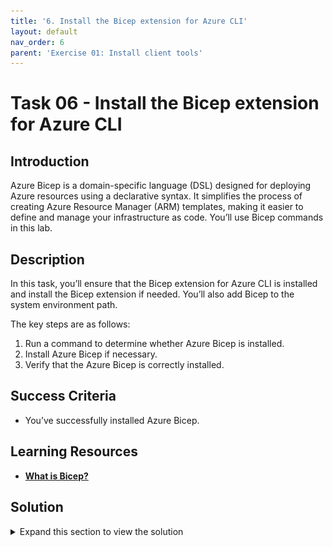 ```yaml
---
title: '6. Install the Bicep extension for Azure CLI'
layout: default
nav_order: 6
parent: 'Exercise 01: Install client tools'
---
```


# Task 06 - Install the Bicep extension for Azure CLI

<!--- Estimated time: 3 minutes---> 

## Introduction

Azure Bicep is a domain-specific language (DSL) designed for deploying Azure resources using a declarative syntax. It simplifies the process of creating Azure Resource Manager (ARM) templates, making it easier to define and manage your infrastructure as code. You’ll use Bicep commands in this lab.

## Description

In this task, you’ll ensure that the Bicep extension for Azure CLI is installed and install the Bicep extension if needed. You’ll also add Bicep to the system environment path.

The key steps are as follows:

1. Run a command to determine whether Azure Bicep is installed.
1. Install Azure Bicep if necessary.
1. Verify that the Azure Bicep is correctly installed.

## Success Criteria

- You’ve successfully installed Azure Bicep.

## Learning Resources

- [**What is Bicep?**](https://learn.microsoft.com/en-us/azure/azure-resource-manager/bicep/overview?tabs=bicep)

## Solution

<details markdown="block">
<summary>Expand this section to view the solution</summary>

1. Enter the following command at the Visual Studio Code Terminal window prompt and then select **Enter**. This command returns the Bicep version if Bicep is installed. 

    ```
    bicep --version
    ```

    ![7zo8vjkr.png](../../media/7zo8vjkr.png)

   {: .warning }
   > If the Bicep extension is installed, skip the remaining steps in this task and move to the next task. Otherwise, complete the following steps to install the extension.

1. Enter the following commands at the Visual Studio Code Terminal window prompt and then select **Enter**. These commands install Bicep and add Bicep to the environment path.

    ```
    $installPath = "$env:USERPROFILE\.bicep"
    $installDir = New-Item -ItemType Directory -Path $installPath -Force
    $installDir.Attributes += 'Hidden'
    (New-Object Net.WebClient).DownloadFile("https://github.com/Azure/bicep/releases/latest/download/bicep-win-x64.exe", "$installPath\bicep.exe")
    $currentPath = (Get-Item -path "HKCU:\Environment" ).GetValue('Path', '', 'DoNotExpandEnvironmentNames')
    if (-not $currentPath.Contains("%USERPROFILE%\.bicep")) { setx PATH ($currentPath + ";%USERPROFILE%\.bicep") }
    if (-not $env:path.Contains($installPath)) { $env:path += ";$installPath" }
    ```

1. Return to Visual Studio Code. Enter the following command at the Terminal window prompt and then select **Enter**. Verify that the command returns the Git version. 

    ```
    bicep --version
    ```

    ![q2p2usqa.png](../../media/q2p2usqa.png)

1. Leave Visual Studio Code open. You’ll use the tool again in the next task.

</details>
